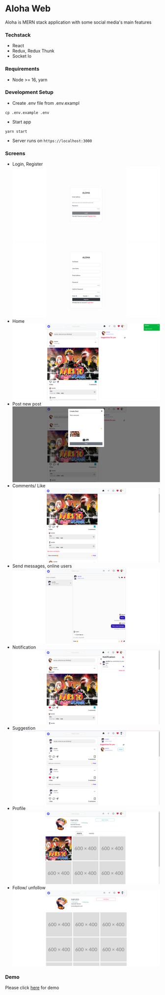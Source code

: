 <h1>Aloha Web</h1>
<p>Aloha is MERN stack application with some social media's main features</p>

### Techstack
- React
- Redux, Redux Thunk
- Socket Io

### Requirements
- Node >= 16, yarn

### Development Setup

- Create .env file from .env.exampl
```
cp .env.example .env
```

- Start app
```
yarn start
```

- Server runs on `https://localhost:3000`

### Screens
- Login, Register
![image](public/login.png)
![image](public/register.png)
- Home
![image](public/home.png)
- Post new post
![image](public/new-post.png)
- Comments/ Like
![image](public/comments.png)
- Send messages, online users
![image](public/send-message.png)
- Notification
![image](public/notification.png)
- Suggestion
![image](public/suggestion.png)
- Profile
![image](public/profile.png)
- Follow/ unfollow
![image](public/follow.png)

### Demo
Please click [here](https://aloha-web-git-master-tangkhanhchuong.vercel.app/) for demo
